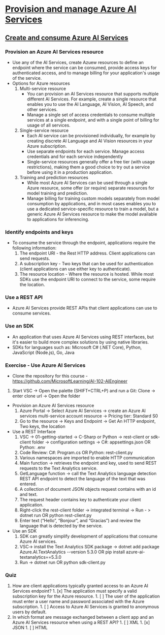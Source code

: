 # [Provision and manage Azure AI Services](https://learn.microsoft.com/en-us/training/paths/provision-manage-azure-cognitive-services/)

## [Create and consume Azure AI Services](https://learn.microsoft.com/en-us/training/modules/create-manage-cognitive-services/)

### Provision an Azure AI Services resource
* Use any of the AI Services, create Azuew resources to define an endpoint where the service can be consumed, provide access keys for authenticated access, and to manage billing for your application's usage of the service.
* Options for Azure resources
  1. Multi-service resource
     * You can provision an AI Services resource that supports multiple different AI Services. For example, create a single resource that enables you to use the AI Language, AI Vision, AI Speech, and other services.
     * Manage a single set of access credentials to consume multiple services at a single endpoint, and with a single point of billing for usage of all services.
  1. Single-service resource
     * Each AI service can be provisioned individually, for example by creating discrete AI Language and AI Vision resources in your Azure subscription.
     * Use separate endpoints for each service. Manage access credentials and  for each service independently
     * Single-service resources generally offer a free tier (with usage restrictions), making them a good choice to try out a service before using it in a production application.
  1. Training and prediction resources
     * While most Azure AI Services can be used through a single Azure resource, some offer (or require) separate resources for model training and prediction. 
     * Manage billing for training custom models separately from model consumption by applications, and in most cases enables you to use a dedicated service-specific resource to train a model, but a generic Azure AI Services resource to make the model available to applications for inferencing.

### Identify endpoints and keys
* To consume the service through the endpoint, applications require the following information:
  1. The endpoint URI - the Rest HTTP address. Client applications can send requests.
  1. A subscription key -  Two keys that can be used for authentication (client applications can use either key to authenticate). 
  1. The resource location - Where the resource is hosted. While most SDKs use the endpoint URI to connect to the service, some require the location.

### Use a REST API
* Azure AI Services provide REST APIs that client applications can use to consume services. 

### Use an SDK
* An application that uses Azure AI Services using REST interfaces, but it's easier to build more complex solutions by using native libraries.
* SDKs for languages such as: Microsoft C# (.NET Core), Python, JavaScript (Node.js), Go, Java

### Exercise - Use Azure AI Services
*  Clone the repository for this course - https://github.com/MicrosoftLearning/AI-102-AIEngineer
  1. Start VSC -> Open the palette (SHIFT+CTRL+P) and run a Git: Clone -> enter clone url -> Open the folder
* Provision an Azure AI Services resource
  1. Azure Portal -> Select Azure AI Services -> create an Azure AI services multi-service account resource -> Pricing tier: Standard S0
  1. Go to the resource -> Keys and Endpoint -> Get An HTTP endpoint, Two keys, the location
* Use a REST Interface
  1. VSC -> 01-getting-started -> C-Sharp or Python -> rest-client or sdk-client folder -> configuration settings -> C#: appsettings.json OR Python: .env
  1. Code Review: C#: Program.cs OR  Python: rest-client.py
    1. Various namespaces are imported to enable HTTP communication
    1. Main function -> retrieves the endpoint and key, used to send REST requests to the Text Analytics service.
    1. GetLanguage function -> call the Text Analytics language detection REST API endpoint to detect the language of the text that was entered.
    1. A collection of document JSON objects request contains with an id and text.
    1. The request header contains key to authenticate your client application.
  1. Right-click the rest-client folder -> integrated terminal -> Run - > dotnet run OR python rest-client.py
    1. Enter text (“Hello”, “Bonjour”, and “Gracias”) and review the language that is detected by the service.
* Use an SDK
  1. SDK can greatly simplify development of applications that consume Azure AI services.
  1. VSC-> install the Text Analytics SDK package -> dotnet add package Azure.AI.TextAnalytics --version 5.3.0  OR pip install azure-ai-textanalytics==5.3.0
  1. Run -> dotnet run OR python sdk-client.py

###  Quiz
  1. How are client applications typically granted access to an Azure AI Services endpoint? 
    1. [x] The application must specify a valid subscription key for the Azure resource.
    1. [ ] The user of the application must enter a user name and password associated with the Azure subscription.
    1. [ ] Access to Azure AI Services is granted to anonymous users by default.
  2. In which format are message exchanged between a client app and an Azure AI Services resource when using a REST API? 
    1. [ ] XML
    1. [x] JSON
    1. [ ] HTML
